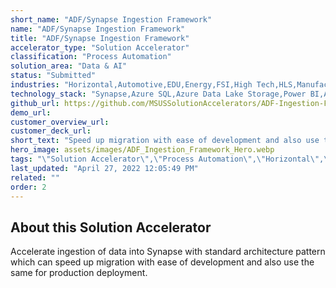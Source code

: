 ```yaml
---
short_name: "ADF/Synapse Ingestion Framework"
name: "ADF/Synapse Ingestion Framework"
title: "ADF/Synapse Ingestion Framework"
accelerator_type: "Solution Accelerator"
classification: "Process Automation"
solution_area: "Data & AI"
status: "Submitted"
industries: "Horizontal,Automotive,EDU,Energy,FSI,High Tech,HLS,Manufacturing,Media and Entertainment,Professional Services,Retail,SLG"
technology_stack: "Synapse,Azure SQL,Azure Data Lake Storage,Power BI,Azure Data Factory"
github_url: https://github.com/MSUSSolutionAccelerators/ADF-Ingestion-Framework-Solution-Accelerator
demo_url: 
customer_overview_url: 
customer_deck_url: 
short_text: "Speed up migration with ease of development and also use the same for production deployments. "
hero_image: assets/images/ADF_Ingestion_Framework_Hero.webp
tags: "\"Solution Accelerator\",\"Process Automation\",\"Horizontal\",\"Automotive\",\"EDU\",\"Energy\",\"FSI\",\"High Tech\",\"HLS\",\"Manufacturing\",\"Media and Entertainment\",\"Professional Services\",\"Retail\",\"SLG\",\"Synapse\",\"Azure SQL\",\"Azure Data Lake Storage\",\"Power BI\",\"Azure Data Factory\",\"Data & AI\""
last_updated: "April 27, 2022 12:05:49 PM"
related: ""
order: 2
---
```

## About this Solution Accelerator

Accelerate ingestion of data into Synapse with standard architecture pattern which can speed up migration with ease of development and also use the same for production deployment.
